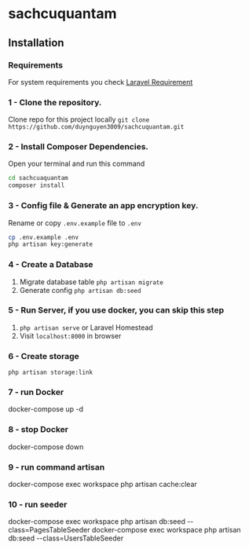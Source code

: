# sachcuquantam

## Installation

### Requirements
For system requirements you check [Laravel Requirement](https://laravel.com/docs/8.x/deployment#server-requirements)

### 1 - Clone the repository.
Clone repo for this project locally
`git clone https://github.com/duynguyen3009/sachcuquantam.git`

### 2 - Install Composer Dependencies.
Open your terminal and run this command
```sh
cd sachcuaquantam
composer install
```

### 3 - Config file & Generate an app encryption key.
Rename or copy `.env.example` file to `.env`
```sh
cp .env.example .env
php artisan key:generate
```

### 4 - Create a Database
1. Migrate database table
`php artisan migrate`
2. Generate config
`php artisan db:seed`

### 5 - Run Server, if you use docker, you can skip this step
1. `php artisan serve` or Laravel Homestead
2. Visit `localhost:8000` in browser

### 6 - Create storage
`php artisan storage:link`

### 7 - run Docker
docker-compose up -d

### 8 - stop Docker
docker-compose down

### 9 - run command artisan
docker-compose exec workspace php artisan cache:clear

### 10 - run seeder
docker-compose exec workspace php artisan db:seed --class=PagesTableSeeder
docker-compose exec workspace php artisan db:seed --class=UsersTableSeeder
